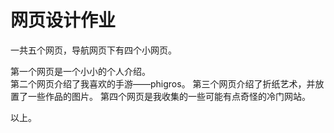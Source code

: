 # 网页设计作业
一共五个网页，导航网页下有四个小网页。

第一个网页是一个小小的个人介绍。  
第二个网页介绍了我喜欢的手游——phigros。
第三个网页介绍了折纸艺术，并放置了一些作品的图片。
第四个网页是我收集的一些可能有点奇怪的冷门网站。

以上。